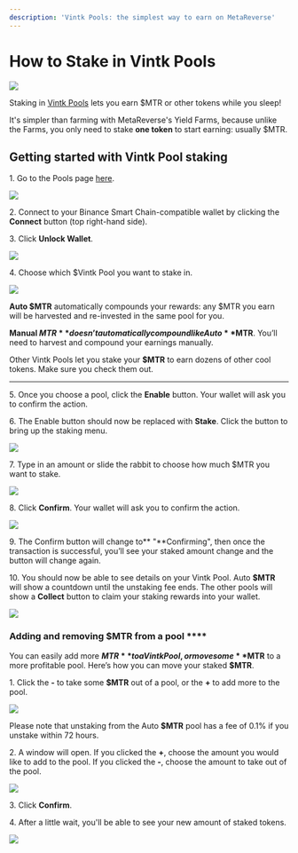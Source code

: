 ```yaml
---
description: 'Vintk Pools: the simplest way to earn on MetaReverse'
---
```


# How to Stake in Vintk Pools

![](../../.gitbook/assets/docs-masthead-15-.png)

Staking in [Vintk Pools](./) lets you earn  $MTR or other tokens while you sleep!

It's simpler than farming with MetaReverse's Yield Farms, because unlike the Farms, you only need to stake **one token** to start earning: usually $MTR.

## **Getting started with Vintk Pool staking**

1\. Go to the Pools page [here](https://pancakeswap.finance/pools).

![](<../../.gitbook/assets/image (105).png>)

2\. Connect to your Binance Smart Chain-compatible wallet by clicking the **Connect** button (top right-hand side).

3\. Click **Unlock Wallet**.

![](<../../.gitbook/assets/image (128).png>)

4\. Choose which $Vintk Pool you want to stake in.

![](<../../.gitbook/assets/image (94).png>)

**Auto $MTR** automatically compounds your rewards: any $MTR you earn will be harvested and re-invested in the same pool for you.

**Manual $MTR** doesn’t automatically compound like Auto **$MTR**. You’ll need to harvest and compound your earnings manually.

Other Vintk Pools let you stake your **$MTR** to earn dozens of other cool tokens. Make sure you check them out.

***

5\. Once you choose a pool, click the **Enable** button. Your wallet will ask you to confirm the action.

6\. The Enable button should now be replaced with **Stake**. Click the button to bring up the staking menu.

![](<../../.gitbook/assets/image (80).png>)

7\. Type in an amount or slide the rabbit to choose how much $MTR you want to stake.

![](<../../.gitbook/assets/image (18).png>)

8\. Click **Confirm**. Your wallet will ask you to confirm the action.

![](<../../.gitbook/assets/image (22) (1).png>)

9\. The Confirm button will change to\*\* "\*\*Confirming", then once the transaction is successful, you’ll see your staked amount change and the button will change again.

10\. You should now be able to see details on your Vintk Pool. Auto **$MTR** will show a countdown until the unstaking fee ends. The other pools will show a **Collect** button to claim your staking rewards into your wallet.

![](<../../.gitbook/assets/image (59) (1).png>)

### **Adding and removing $MTR from a pool** \*\*\*\*

You can easily add more **$MTR** to a Vintk Pool, or move some **$MTR** to a more profitable pool. Here’s how you can move your staked **$MTR**.

1\. Click the **-** to take some **$MTR** out of a pool, or the **+** to add more to the pool.

![](<../../.gitbook/assets/image (76).png>)

Please note that unstaking from the Auto **$MTR** pool has a fee of 0.1% if you unstake within 72 hours.

2\. A window will open. If you clicked the **+**, choose the amount you would like to add to the pool. If you clicked the **-**, choose the amount to take out of the pool.

![](<../../.gitbook/assets/image (139).png>)

3\. Click **Confirm**.

4\. After a little wait, you'll be able to see your new amount of staked tokens.

![](<../../.gitbook/assets/image (88).png>)
